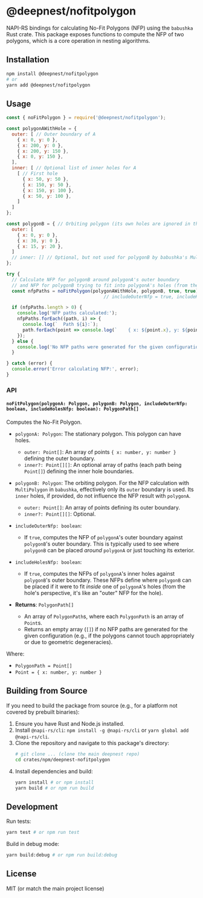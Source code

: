 # @deepnest/nofitpolygon

NAPI-RS bindings for calculating No-Fit Polygons (NFP) using the `babushka` Rust crate. This package exposes functions to compute the NFP of two polygons, which is a core operation in nesting algorithms.

## Installation

```bash
npm install @deepnest/nofitpolygon
# or
yarn add @deepnest/nofitpolygon
```

## Usage

```javascript
const { noFitPolygon } = require('@deepnest/nofitpolygon');

const polygonAWithHole = {
  outer: [ // Outer boundary of A
    { x: 0, y: 0 },
    { x: 200, y: 0 },
    { x: 200, y: 150 },
    { x: 0, y: 150 },
  ],
  inner: [ // Optional list of inner holes for A
    [ // First hole
      { x: 50, y: 50 },
      { x: 150, y: 50 },
      { x: 150, y: 100 },
      { x: 50, y: 100 },
    ]
  ]
};

const polygonB = { // Orbiting polygon (its own holes are ignored in this NFP calculation)
  outer: [
    { x: 0, y: 0 },
    { x: 30, y: 0 },
    { x: 15, y: 20 },
  ]
  // inner: [] // Optional, but not used for polygonB by babushka's MultiPolygon NFP
};

try {
  // Calculate NFP for polygonB around polygonA's outer boundary
  // and NFP for polygonB trying to fit into polygonA's holes (from the inside of the hole)
  const nfpPaths = noFitPolygon(polygonAWithHole, polygonB, true, true); 
                                    // includeOuterNfp = true, includeHolesNfp = true

  if (nfpPaths.length > 0) {
    console.log('NFP paths calculated:');
    nfpPaths.forEach((path, i) => {
      console.log(`  Path ${i}:`);
      path.forEach(point => console.log(`    { x: ${point.x}, y: ${point.y} }`));
    });
  } else {
    console.log('No NFP paths were generated for the given configuration.');
  }

} catch (error) {
  console.error('Error calculating NFP:', error);
}
```

### API

#### `noFitPolygon(polygonA: Polygon, polygonB: Polygon, includeOuterNfp: boolean, includeHolesNfp: boolean): PolygonPath[]`

Computes the No-Fit Polygon.

*   `polygonA: Polygon`: The stationary polygon. This polygon can have holes.
    *   `outer: Point[]`: An array of points `{ x: number, y: number }` defining the outer boundary.
    *   `inner?: Point[][]`: An optional array of paths (each path being `Point[]`) defining the inner hole boundaries.
*   `polygonB: Polygon`: The orbiting polygon. For the NFP calculation with `MultiPolygon` in `babushka`, effectively only its `outer` boundary is used. Its `inner` holes, if provided, do not influence the NFP result with `polygonA`.
    *   `outer: Point[]`: An array of points defining its outer boundary.
    *   `inner?: Point[][]`: Optional.
*   `includeOuterNfp: boolean`:
    *   If `true`, computes the NFP of `polygonA`'s outer boundary against `polygonB`'s outer boundary. This is typically used to see where `polygonB` can be placed *around* `polygonA` or just touching its exterior.
*   `includeHolesNfp: boolean`:
    *   If `true`, computes the NFPs of `polygonA`'s inner holes against `polygonB`'s outer boundary. These NFPs define where `polygonB` can be placed if it were to fit *inside* one of `polygonA`'s holes (from the hole's perspective, it's like an "outer" NFP for the hole).

*   **Returns**: `PolygonPath[]`
    *   An array of `PolygonPath`s, where each `PolygonPath` is an array of `Point`s.
    *   Returns an empty array (`[]`) if no NFP paths are generated for the given configuration (e.g., if the polygons cannot touch appropriately or due to geometric degeneracies).

Where:
*   `PolygonPath = Point[]`
*   `Point = { x: number, y: number }`

## Building from Source

If you need to build the package from source (e.g., for a platform not covered by prebuilt binaries):

1.  Ensure you have Rust and Node.js installed.
2.  Install `@napi-rs/cli`: `npm install -g @napi-rs/cli` or `yarn global add @napi-rs/cli`.
3.  Clone the repository and navigate to this package's directory:
    ```bash
    # git clone ... (clone the main deepnest repo)
    cd crates/npm/deepnest-nofitpolygon
    ```
4.  Install dependencies and build:
    ```bash
    yarn install # or npm install
    yarn build # or npm run build
    ```

## Development

Run tests:
```bash
yarn test # or npm run test
```

Build in debug mode:
```bash
yarn build:debug # or npm run build:debug
```

## License

MIT (or match the main project license)
```
